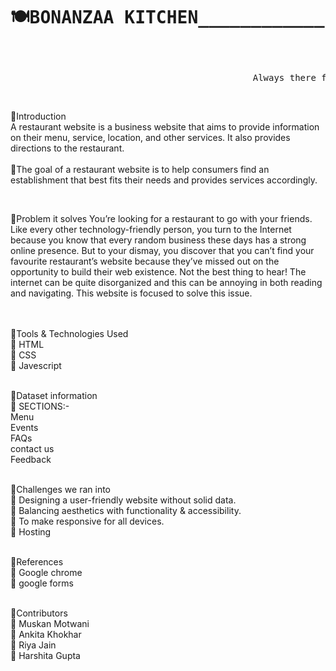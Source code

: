 #                            <pre>          🍽BONANZAA KITCHEN____________Restaurant Website🍽 <br>   </pre>
 <pre>                                              Always there for your cravings.....             </pre><br>        
  
🧁Introduction    <br />
  A restaurant website is a business website that aims to provide information on their menu, service, location, and other services. It also provides directions to       the restaurant. <br />                        
🥕The goal of a restaurant website is to help consumers find an establishment that best fits their needs and provides services accordingly.             

 <br />  
 
🧁Problem it solves
  You’re looking for a restaurant to go with your friends. Like every other technology-friendly person, you turn to the Internet because you know that every random       business these days has a strong online presence. But to your dismay, you discover that you can’t find your favourite restaurant’s website because they’ve missed out   on the opportunity to build their web existence. Not the best thing to hear!
  The internet can be quite disorganized and this can be annoying in both reading and navigating. This website is focused to solve this issue.   <br />  
<br />

🧁Tools & Technologies Used <br />
  🥕  HTML   <br>
  🥕 CSS    <br>
  🥕 Javescript   <br />  

<br />                                                                                                                                                                                                                                                                                                                                        
🧁Dataset information  <br />                                                                                                                                     
   🥕 SECTIONS:-   <br />
       Menu          <br />
       Events         <br />
       FAQs      <br />
       contact us      <br />
       Feedback           <br />
 <br /> 
 
 🧁Challenges we ran into      <br />
   🥕 Designing a user-friendly website without solid data.      <br />
   🥕 Balancing aesthetics with functionality & accessibility.        <br />
   🥕 To make responsive for all devices.            <br />
   🥕 Hosting                      <br />
    <br />  
 
<!--   ✅ HOME PAGE: 
 <p align="center">
<img src="https://user-images.githubusercontent.com/116656940/211190148-0fdf3763-4c29-474b-b4a2-bd5bbb46d3c1.jpeg" height="400">
 </p>
 
  <p align="center">
<img src="https://user-images.githubusercontent.com/116656940/211190204-b8c325e2-f46e-490a-97c2-66eeec75a21b.jpeg" height="400">
  </p>
  
  
   ✅Category of books: 
  <p align="center"> 
<img src="https://user-images.githubusercontent.com/116656940/211190319-545b15dc-f336-4677-9664-1a7589f01ed5.jpeg" height="400">
 </p>
       
   ✅List of books:     
   <p align="center"> 
<img src="https://user-images.githubusercontent.com/116656940/211190466-0d385138-69c3-4a99-8b51-6584692ce6cd.jpeg" height="400">
  </p>
  
   ✅Link to buy:  
  <p align="center">
<img src="https://user-images.githubusercontent.com/116656940/211190475-62db8eba-7393-48eb-bc9e-6bea3df10356.jpeg" height="400">

 </p> -->


🧁References    <br />
  🥕  Google chrome     <br />
  🥕  google forms <br />

<br />                                                                                                                                                                           
🧁Contributors<br>
   🥕  Muskan Motwani   <br />
   🥕  Ankita Khokhar   <br />
   🥕  Riya Jain       <br />
   🥕  Harshita Gupta      <br />

 <br />  






